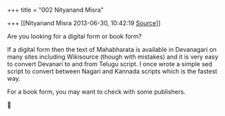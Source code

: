+++
title = "002 Nityanand Misra"

+++
[[Nityanand Misra	2013-06-30, 10:42:19 [Source](https://groups.google.com/g/samskrita/c/Ok69FE-k2hU)]]



  
Are you looking for a digital form or book form?  
  
If a digital form then the text of Mahabharata is available in Devanagari on many sites including Wikisource (though with mistakes) and it is very easy to convert Devanari to and from Telugu script. I once wrote a simple sed script to convert between Nagari and Kannada scripts which is the fastest way.  
  
For a book form, you may want to check with some publishers.



